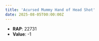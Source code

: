 ```yaml
---
title: 'Acursed Mummy Hand of Head Shot'
date: 2025-08-05T00:00:00Z
---
```

- **RAP**: 22731
- **Value**: -1
